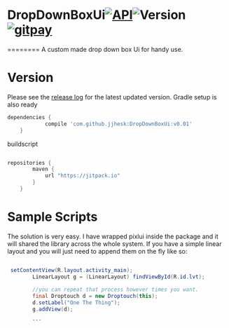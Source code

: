 # DropDownBoxUi[![API](https://img.shields.io/badge/API-17%2B-brightgreen.svg?style=flat)](https://android-arsenal.com/api?level=17)![Version](https://img.shields.io/github/tag/jjhesk/DropDownBoxUi.svg?label=maven) [![gitpay](http://fc07.deviantart.net/fs70/f/2012/336/f/9/little_pixel_heart_by_tiny_bear-d5mtwiu.gif)](https://gratipay.com/jjhesk/)
========
A custom made drop down box Ui for handy use.

Version
========
Please see the [release log](https://github.com/jjhesk/DropDownBoxUi/releases/) for the latest updated version. Gradle setup is also ready 
```gradle
dependencies {
	        compile 'com.github.jjhesk:DropDownBoxUi:v0.01'
	}
```

buildscript
```gradle

repositories {
	    maven {
	        url "https://jitpack.io"
	    }
	}

```


Sample Scripts
============
The solution is very easy. I have wrapped pixlui inside the package and it will shared the library across the whole system. If you have a simple linear layout and you will just need to append them on the fly like so:
```java

 setContentView(R.layout.activity_main);
        LinearLayout g = (LinearLayout) findViewById(R.id.lvt);
        
        //you can repeat that process however times you want.
        final Droptouch d = new Droptouch(this);
        d.setLabel("One The Thing");
        g.addView(d);
        
        ```
